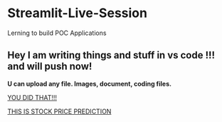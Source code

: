 # Streamlit-Live-Session
 Lerning to build POC Applications
<h2>
Hey I am writing things and stuff in vs code !!! and will push now!
</h2>

<b> 
U can upload any file. Images, document, coding files.
</b>

<u> YOU DID THAT!!!</U>


<U>THIS IS STOCK PRICE PREDICTION</U>
